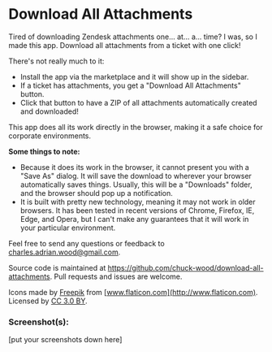 # Download All Attachments

Tired of downloading Zendesk attachments one... at... a... time? I was, so I made this app. Download all attachments from a ticket with one click!

There's not really much to it:

* Install the app via the marketplace and it will show up in the sidebar.
* If a ticket has attachments, you get a "Download All Attachments" button.
* Click that button to have a ZIP of all attachments automatically created and downloaded!

This app does all its work directly in the browser, making it a safe choice for corporate environments.

**Some things to note:**

* Because it does its work in the browser, it cannot present you with a "Save As" dialog. It will save the download to wherever your browser automatically saves things. Usually, this will be a "Downloads" folder, and the browser should pop up a notification.
* It is built with pretty new technology, meaning it may not work in older browsers. It has been tested in recent versions of Chrome, Firefox, IE, Edge, and Opera, but I can't make any guarantees that it will work in your particular environment.

Feel free to send any questions or feedback to charles.adrian.wood@gmail.com.

Source code is maintained at https://github.com/chuck-wood/download-all-attachments. Pull requests and issues are welcome.

Icons made by [Freepik](http://www.flaticon.com/authors/freepik) from [www.flaticon.com](http://www.flaticon.com). Licensed by [CC 3.0 BY](http://creativecommons.org/licenses/by/3.0/).

### Screenshot(s):
[put your screenshots down here]
